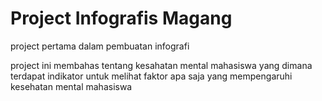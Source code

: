 # Project Infografis Magang
project pertama dalam pembuatan infografi

project ini membahas tentang kesahatan mental mahasiswa yang dimana terdapat indikator untuk melihat faktor apa saja yang mempengaruhi kesehatan mental mahasiswa
